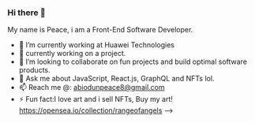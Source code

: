 ### Hi there 👋
My name is Peace, i am a Front-End Software Developer.

- 🔭 I’m currently working at Huawei Technologies
- 🌱 currently working on a project.
- 👯 I’m looking to collaborate on fun projects and build optimal software products.
- 💬 Ask me about JavaScript, React.js, GraphQL and NFTs lol.
- 📫 Reach me @: abiodunpeace8@gmail.com
- ⚡ Fun fact:I love art and i sell NFTs, Buy my art! https://opensea.io/collection/rangeofangels
-->

